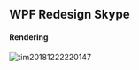 ## WPF Redesign Skype

#### Rendering 

![tim20181222220147](https://user-images.githubusercontent.com/26671281/50376150-3c41d180-0644-11e9-86b9-bb63cab1e370.png)